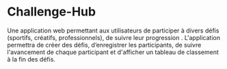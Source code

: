 # Challenge-Hub
Une application web permettant aux utilisateurs de participer à divers défis (sportifs, créatifs, professionnels), de suivre leur progression . 
L'application permettra de créer des défis, d’enregistrer les participants, de suivre l'avancement de chaque participant et d'afficher un tableau de classement à la fin des défis.
